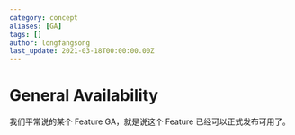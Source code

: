 ```yaml
---
category: concept
aliases: [GA]
tags: []
author: longfangsong
last_update: 2021-03-18T00:00:00.00Z
---
```

# General Availability

我们平常说的某个 Feature GA，就是说这个 Feature 已经可以正式发布可用了。
